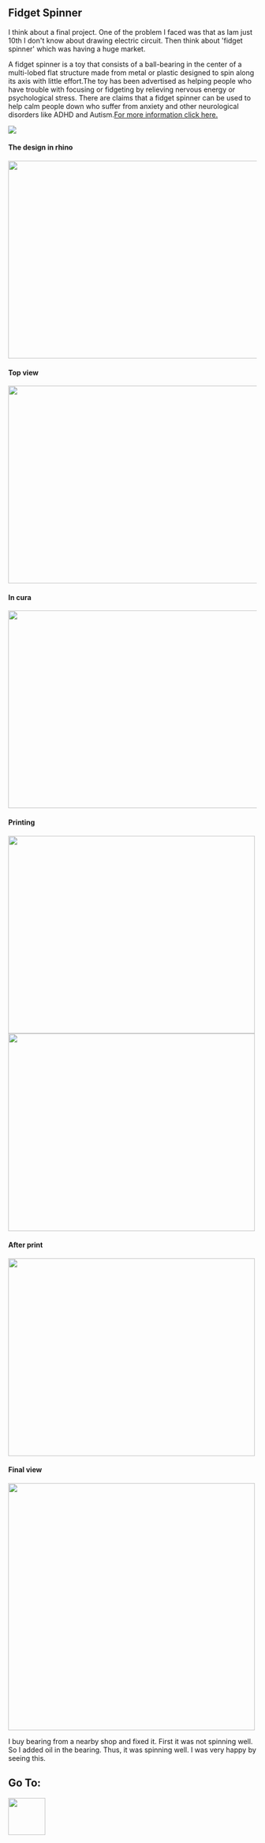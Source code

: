 ## Fidget Spinner
 
 I think about a final project. One of the problem I faced was that as Iam just 10th I don't know about drawing electric circuit. Then think about 'fidget spinner' which was having a huge market. 
 
 A fidget spinner is a toy that consists of a ball-bearing in the center of a multi-lobed flat structure made from metal or plastic designed to spin along its axis with little effort.The toy has been advertised as helping people who have trouble with focusing or fidgeting by relieving nervous energy or psychological stress. There are claims that a fidget spinner can be used to help calm people down who suffer from anxiety and other neurological disorders like ADHD and Autism.[For more information click here.](https://en.wikipedia.org/wiki/Fidget_spinner)
 
 <img src="https://shaheenhyderk.github.io/sp.jpeg">
 
#### The design in rhino
 
 <img src="https://shaheenhyderk.github.io/r.jpg" width="600" height="400">
 
#### Top view
 
 <img src="https://shaheenhyderk.github.io/rh.jpg" width="600" height="400">
 
#### In cura
 
 <img src="https://shaheenhyderk.github.io/c.jpg" width="600" height="400">
 
#### Printing
 
 <img src="https://shaheenhyderk.github.io/IMG_20170821_184232.jpg" width="500" height="400">
 
 <img src="https://shaheenhyderk.github.io/IMG_20170821_184238.jpg" width="500" height="400"> 
 
#### After print
 
 <img src="https://shaheenhyderk.github.io/IMG_20170821_184554.jpg" width="500" height="400">
 
#### Final view
 
 <img src="https://shaheenhyderk.github.io/IMG_20170821_203123.jpg" width="500" height="500"> 
 
 I buy bearing from a nearby shop and fixed it. First it was not spinning well. So I added oil in the bearing. Thus, it was spinning well. I was very happy by seeing this. 



## Go To:
 
 [<img src="http://shaheenhyderk.github.io/ho.png" width="75" height="75">](https://shaheenhyderk.github.io/)
